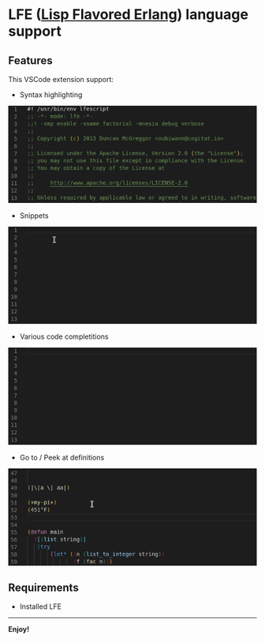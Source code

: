 # **LFE ([Lisp Flavored Erlang](https://lfe.io/)) language support**


## Features

This VSCode extension support:
- Syntax highlighting

![Syntax highlighting](assets/images/syntax-highlighting.gif)


- Snippets

![Snippets](assets/images/snippets.gif)


- Various code completitions

![Code completitions](assets/images/completitions.gif)


- Go to / Peek at definitions

![Go to / Peek at definitions](assets/images/definitions.gif)



## Requirements
- Installed LFE 

---


**Enjoy!**
